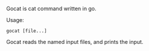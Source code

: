 Gocat is cat command written in go.

Usage:
```
gocat [file...]
```
Gocat reads the named input files, and prints the input.



